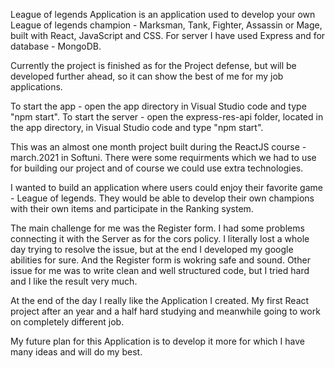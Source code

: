 League of legends Application is an application used to develop your own League of legends champion - Marksman, Tank, Fighter, Assassin or Mage, built with React, JavaScript and CSS. For server I have used Express and for database - MongoDB.

Currently the project is finished as for the Project defense, but will be developed further ahead, so it can show the best of me for my job applications.

To start the app - open the app directory in Visual Studio code and type "npm start".
To start the server - open the express-res-api folder, located in the app directory, in Visual Studio code and type "npm start".

This was an almost one month project built during the ReactJS course - march.2021 in Softuni. There were some requirments which we had to use for building our project and of course we could use extra technologies. 

I wanted to build an application where users could enjoy their favorite game - League of legends. They would be able to develop their own champions with their own items and participate in the Ranking system.

The main challenge for me was the Register form. I had some problems connecting it with the Server as for the cors policy. I literally lost a whole day trying to resolve the issue, but at the end I developed my google abilities for sure. And the Register form is wokring safe and sound. Other issue for me was to write clean and well structured code, but I tried hard and I like the result very much.

At the end of the day I really like the Application I created. My first React project after an year and a half hard studying and meanwhile going to work on completely different job.

My future plan for this Application is to develop it more for which I have many ideas and will do my best.